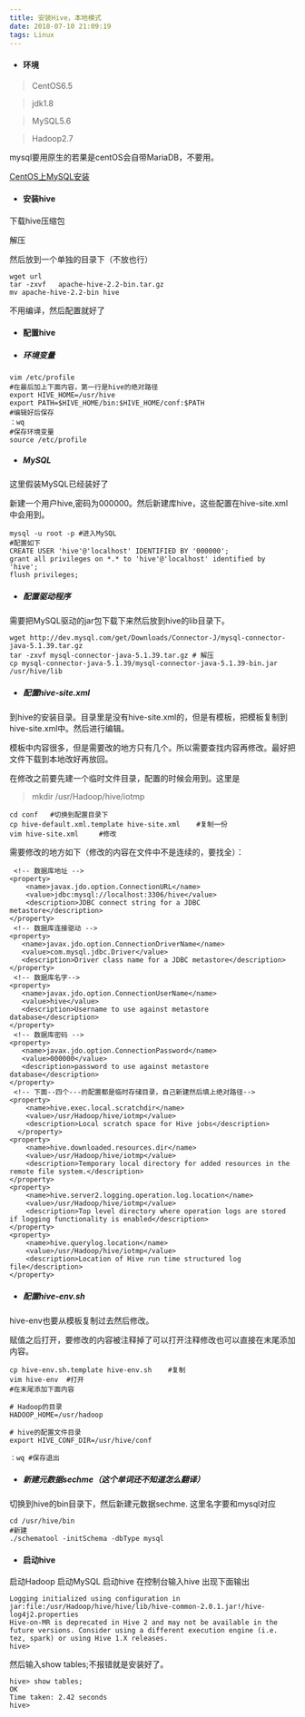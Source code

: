 ```yaml
---
title: 安装Hive，本地模式
date: 2018-07-10 21:09:19
tags: Linux
---
```

- #### 环境
> CentOS6.5

> jdk1.8

> MySQL5.6

> Hadoop2.7

mysql要用原生的若果是centOS会自带MariaDB，不要用。

[CentOS上MySQL安装]()
- #### 安装hive
下载hive压缩包

解压

然后放到一个单独的目录下（不放也行）

```
wget url
tar -zxvf   apache-hive-2.2-bin.tar.gz
mv apache-hive-2.2-bin hive
```
不用编译，然后配置就好了

- #### 配置hive
- ##### 环境变量
```
vim /etc/profile
#在最后加上下面内容，第一行是hive的绝对路径
export HIVE_HOME=/usr/hive
export PATH=$HIVE_HOME/bin:$HIVE_HOME/conf:$PATH
#编辑好后保存
：wq
#保存环境变量
source /etc/profile
```
- ##### MySQL
这里假装MySQL已经装好了

新建一个用户hive,密码为000000。然后新建库hive，这些配置在hive-site.xml中会用到。
```
mysql -u root -p #进入MySQL
#配置如下
CREATE USER 'hive'@'localhost' IDENTIFIED BY '000000';
grant all privileges on *.* to 'hive'@'localhost' identified by 'hive';
flush privileges;
```
- ##### 配置驱动程序
需要把MySQL驱动的jar包下载下来然后放到hive的lib目录下。
```
wget http://dev.mysql.com/get/Downloads/Connector-J/mysql-connector-java-5.1.39.tar.gz
tar -zxvf mysql-connector-java-5.1.39.tar.gz # 解压
cp mysql-connector-java-5.1.39/mysql-connector-java-5.1.39-bin.jar /usr/hive/lib
```
- ##### 配置hive-site.xml

到hive的安装目录。目录里是没有hive-site.xml的，但是有模板，把模板复制到hive-site.xml中。然后进行编辑。

模板中内容很多，但是需要改的地方只有几个。所以需要查找内容再修改。最好把文件下载到本地改好再放回。

在修改之前要先建一个临时文件目录，配置的时候会用到。这里是
> mkdir /usr/Hadoop/hive/iotmp

```
cd conf   #切换到配置目录下
cp hive-default.xml.template hive-site.xml    #复制一份
vim hive-site.xml     #修改
```
需要修改的地方如下（修改的内容在文件中不是连续的，要找全）：
```
 <!-- 数据库地址 -->
<property>
    <name>javax.jdo.option.ConnectionURL</name>
    <value>jdbc:mysql://localhost:3306/hive</value>
    <description>JDBC connect string for a JDBC metastore</description>
</property>
 <!-- 数据库连接驱动 -->
<property>
   <name>javax.jdo.option.ConnectionDriverName</name>
   <value>com.mysql.jdbc.Driver</value>
   <description>Driver class name for a JDBC metastore</description>
</property>
 <!-- 数据库名字-->
<property>
   <name>javax.jdo.option.ConnectionUserName</name>
   <value>hive</value>
   <description>Username to use against metastore database</description>
</property>
 <!-- 数据库密码 -->
<property>
   <name>javax.jdo.option.ConnectionPassword</name>
   <value>000000</value>
   <description>password to use against metastore database</description>
</property>
 <!-- 下面--四个---的配置都是临时存储目录，自己新建然后填上绝对路径-->
<property>
    <name>hive.exec.local.scratchdir</name>
    <value>/usr/Hadoop/hive/iotmp</value>
    <description>Local scratch space for Hive jobs</description>
  </property>
<property>
    <name>hive.downloaded.resources.dir</name>
    <value>/usr/Hadoop/hive/iotmp</value>
    <description>Temporary local directory for added resources in the remote file system.</description>
</property>
<property>
    <name>hive.server2.logging.operation.log.location</name>
    <value>/usr/Hadoop/hive/iotmp</value>
    <description>Top level directory where operation logs are stored if logging functionality is enabled</description>
</property>
<property>
    <name>hive.querylog.location</name>
    <value>/usr/Hadoop/hive/iotmp</value>
    <description>Location of Hive run time structured log file</description>
</property>
```
- ##### 配置hive-env.sh
hive-env也要从模板复制过去然后修改。

赋值之后打开，要修改的内容被注释掉了可以打开注释修改也可以直接在末尾添加内容。
```
cp hive-env.sh.template hive-env.sh    #复制
vim hive-env  #打开
#在末尾添加下面内容

# Hadoop的目录
HADOOP_HOME=/usr/hadoop

# hive的配置文件目录
export HIVE_CONF_DIR=/usr/hive/conf

：wq #保存退出
```
- ##### 新建元数据sechme（这个单词还不知道怎么翻译）
切换到hive的bin目录下，然后新建元数据sechme.
这里名字要和mysql对应
```
cd /usr/hive/bin
#新建
./schematool -initSchema -dbType mysql
```
- #### 启动hive
启动Hadoop
启动MySQL
启动hive
在控制台输入hive
出现下面输出
```
Logging initialized using configuration in jar:file:/usr/Hadoop/hive/hive/lib/hive-common-2.0.1.jar!/hive-log4j2.properties
Hive-on-MR is deprecated in Hive 2 and may not be available in the future versions. Consider using a different execution engine (i.e. tez, spark) or using Hive 1.X releases.
hive> 
```
然后输入show tables;不报错就是安装好了。
```
hive> show tables;
OK
Time taken: 2.42 seconds
hive>
```